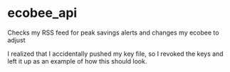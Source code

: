 # ecobee_api
Checks my RSS feed for peak savings alerts and changes my ecobee to adjust

I realized that I accidentally pushed my key file, so I revoked the keys and left it up as an example of how this should look.
